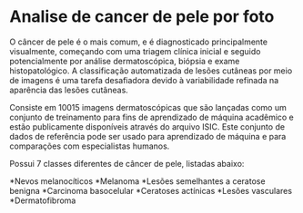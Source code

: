 # Analise de cancer de pele por foto
 
O câncer de pele é o mais comum, e é diagnosticado principalmente visualmente, começando com uma triagem clínica inicial e seguido potencialmente por análise dermatoscópica, biópsia e exame histopatológico. A classificação automatizada de lesões cutâneas por meio de imagens é uma tarefa desafiadora devido à variabilidade refinada na aparência das lesões cutâneas.

Consiste em 10015 imagens dermatoscópicas que são lançadas como um conjunto de treinamento para fins de aprendizado de máquina acadêmico e estão publicamente disponíveis através do arquivo ISIC. Este conjunto de dados de referência pode ser usado para aprendizado de máquina e para comparações com especialistas humanos.

Possui 7 classes diferentes de câncer de pele, listadas abaixo:

*Nevos melanocíticos
*Melanoma
*Lesões semelhantes a ceratose benigna
*Carcinoma basocelular
*Ceratoses actínicas
*Lesões vasculares
*Dermatofibroma
